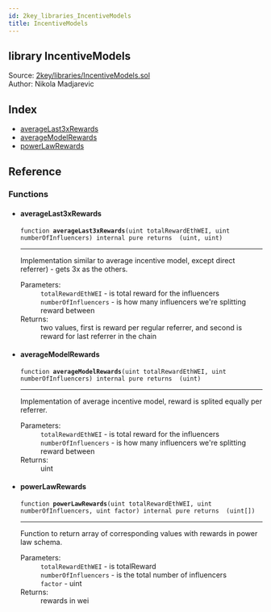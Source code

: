 ```yaml
---
id: 2key_libraries_IncentiveModels
title: IncentiveModels
---
```


<div class="contract-doc"><div class="contract"><h2 class="contract-header"><span class="contract-kind">library</span> IncentiveModels</h2><div class="source">Source: <a href="git+https://github.com/2keynet/web3-alpha/blob/v0.0.3/contracts/2key/libraries/IncentiveModels.sol" target="_blank">2key/libraries/IncentiveModels.sol</a></div><div class="author">Author: Nikola Madjarevic</div></div><div class="index"><h2>Index</h2><ul><li><a href="2key_libraries_IncentiveModels.html#averageLast3xRewards">averageLast3xRewards</a></li><li><a href="2key_libraries_IncentiveModels.html#averageModelRewards">averageModelRewards</a></li><li><a href="2key_libraries_IncentiveModels.html#powerLawRewards">powerLawRewards</a></li></ul></div><div class="reference"><h2>Reference</h2><div class="functions"><h3>Functions</h3><ul><li><div class="item function"><span id="averageLast3xRewards" class="anchor-marker"></span><h4 class="name">averageLast3xRewards</h4><div class="body"><code class="signature">function <strong>averageLast3xRewards</strong><span>(uint totalRewardEthWEI, uint numberOfInfluencers) </span><span>internal </span><span>pure </span><span>returns  (uint, uint) </span></code><hr/><div class="description"><p>Implementation similar to average incentive model, except direct referrer) - gets 3x as the others.</p></div><dl><dt><span class="label-parameters">Parameters:</span></dt><dd><div><code>totalRewardEthWEI</code> - is total reward for the influencers</div><div><code>numberOfInfluencers</code> - is how many influencers we&#x27;re splitting reward between</div></dd><dt><span class="label-return">Returns:</span></dt><dd>two values, first is reward per regular referrer, and second is reward for last referrer in the chain</dd></dl></div></div></li><li><div class="item function"><span id="averageModelRewards" class="anchor-marker"></span><h4 class="name">averageModelRewards</h4><div class="body"><code class="signature">function <strong>averageModelRewards</strong><span>(uint totalRewardEthWEI, uint numberOfInfluencers) </span><span>internal </span><span>pure </span><span>returns  (uint) </span></code><hr/><div class="description"><p>Implementation of average incentive model, reward is splited equally per referrer.</p></div><dl><dt><span class="label-parameters">Parameters:</span></dt><dd><div><code>totalRewardEthWEI</code> - is total reward for the influencers</div><div><code>numberOfInfluencers</code> - is how many influencers we&#x27;re splitting reward between</div></dd><dt><span class="label-return">Returns:</span></dt><dd>uint</dd></dl></div></div></li><li><div class="item function"><span id="powerLawRewards" class="anchor-marker"></span><h4 class="name">powerLawRewards</h4><div class="body"><code class="signature">function <strong>powerLawRewards</strong><span>(uint totalRewardEthWEI, uint numberOfInfluencers, uint factor) </span><span>internal </span><span>pure </span><span>returns  (uint[]) </span></code><hr/><div class="description"><p>Function to return array of corresponding values with rewards in power law schema.</p></div><dl><dt><span class="label-parameters">Parameters:</span></dt><dd><div><code>totalRewardEthWEI</code> - is totalReward</div><div><code>numberOfInfluencers</code> - is the total number of influencers</div><div><code>factor</code> - uint</div></dd><dt><span class="label-return">Returns:</span></dt><dd>rewards in wei</dd></dl></div></div></li></ul></div></div></div>
